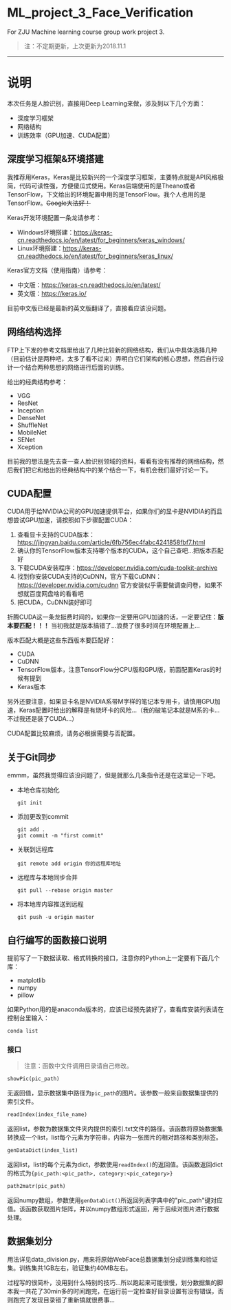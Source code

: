 # ML_project_3_Face_Verification
For ZJU Machine learning course group work project 3.
> 注：不定期更新，上次更新为2018.11.1

---

# 说明
本次任务是人脸识别，直接用Deep Learning来做，涉及到以下几个方面：
* 深度学习框架
* 网络结构
* 训练效率（GPU加速、CUDA配置）

## 深度学习框架&环境搭建
我推荐用Keras，Keras是比较新兴的一个深度学习框架，主要特点就是API风格极简，代码可读性强，方便傻瓜式使用。Keras后端使用的是Theano或者TensorFlow，下文给出的环境配置中用的是TensorFlow。我个人也用的是TensorFlow。<del>Google大法好！</del>

Keras开发环境配置一条龙请参考：
* Windows环境搭建：https://keras-cn.readthedocs.io/en/latest/for_beginners/keras_windows/
* Linux环境搭建：https://keras-cn.readthedocs.io/en/latest/for_beginners/keras_linux/

Keras官方文档（使用指南）请参考：
* 中文版：https://keras-cn.readthedocs.io/en/latest/
* 英文版：https://keras.io/

目前中文版已经是最新的英文版翻译了，直接看应该没问题。

## 网络结构选择
FTP上下发的参考文档里给出了几种比较新的网络结构，我们从中具体选择几种（目前估计是两种吧，太多了看不过来）弄明白它们架构的核心思想，然后自行设计一个结合两种思想的网络进行后面的训练。

给出的经典结构参考：
* VGG
* ResNet
* Inception
* DenseNet
* ShuffleNet
* MobileNet
* SENet
* Xception

目前我的想法是先去查一查人脸识别领域的资料，看看有没有推荐的网络结构，然后我们把它和给出的经典结构中的某个结合一下，有机会我们最好讨论一下。

## CUDA配置
CUDA用于给NVIDIA公司的GPU加速提供平台，如果你们的显卡是NVIDIA的而且想尝试GPU加速，请按照如下步骤配置CUDA：
1. 查看显卡支持的CUDA版本：https://jingyan.baidu.com/article/6fb756ec4fabc4241858fbf7.html
1. 确认你的TensorFlow版本支持哪个版本的CUDA，这个自己查吧...把版本匹配好
1. 下载CUDA安装程序：https://developer.nvidia.com/cuda-toolkit-archive
1. 找到你安装CUDA支持的CuDNN，官方下载CuDNN：https://developer.nvidia.com/cudnn 官方安装似乎需要做调查问卷，如果不想就百度网盘啥的看看吧
1. 把CUDA，CuDNN装好即可

折腾CUDA这一条龙挺费时间的，如果你一定要用GPU加速的话，一定要记住：**版本要匹配！！！** 当初我就是版本搞错了...浪费了很多时间在环境配置上...

版本匹配大概是这些东西版本要匹配好：
* CUDA
* CuDNN
* TensorFlow版本，注意TensorFlow分CPU版和GPU版，前面配置Keras的时候有提到
* Keras版本

另外还要注意，如果显卡名是NVIDIA系带M字样的笔记本专用卡，请慎用GPU加速，Keras配置时给出的解释是有烧坏卡的风险...（我的破笔记本就是M系的卡...不过我还是装了CUDA...）

CUDA配置比较麻烦，请务必根据需要与否配置。

## 关于Git同步
emmm，虽然我觉得应该没问题了，但是就那么几条指令还是在这里记一下吧。

* 本地仓库初始化
    ```batch
    git init
    ```
* 添加更改到commit
    ```batch
    git add .
    git commit -m "first commit"
    ```
* 关联到远程库
    ```batch
    git remote add origin 你的远程库地址
    ```
* 远程库与本地同步合并
    ```batch
    git pull --rebase origin master
    ```
* 将本地库内容推送到远程
    ```batch
    git push -u origin master
    ```

## 自行编写的函数接口说明
提前写了一下数据读取、格式转换的接口，注意你的Python上一定要有下面几个库：
* matplotlib
* numpy
* pillow

如果Python用的是anaconda版本的，应该已经预先装好了，查看库安装列表请在控制台里输入：
```batch
conda list
```

### 接口
> 注意：函数中文件调用目录请自己修改。

```python
showPic(pic_path)
```
无返回值，显示数据集中路径为```pic_path```的图片。该参数一般来自数据集提供的索引文件。

```python
readIndex(index_file_name)
```
返回list，参数为数据集文件夹内提供的索引.txt文件的路径。该函数将原始数据集转换成一个list，list每个元素为字符串，内容为一张图片的相对路径和类别标签。

```python
genDataDict(index_list)
```
返回list，list的每个元素为dict，参数使用```readIndex()```的返回值。该函数返回dict的格式为`{pic_path:<pic_path>, category:<pic_category>}`

```python
path2matr(pic_path)
```
返回numpy数组，参数使用`genDataDict()`所返回列表字典中的"pic_path"键对应值。该函数获取图片矩阵，并以numpy数组形式返回，用于后续对图片进行数据处理。

## 数据集划分
用法详见data_division.py，用来将原始WebFace总数据集划分成训练集和验证集。训练集共1GB左右，验证集约40MB左右。

过程写的很简朴，没用到什么特别的技巧...所以跑起来可能很慢，划分数据集的脚本我一共花了30min多的时间跑完，在运行前一定检查好目录设置有没有错误，否则跑完了发现目录错了重新搞就很费事...
